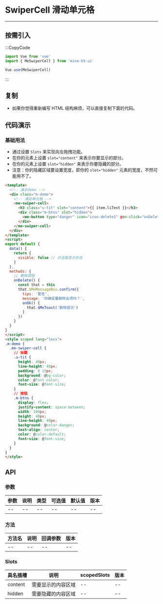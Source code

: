 # SwiperCell 滑动单元格

---

## 按需引入

:::CopyCode

```JavaScript
import Vue from 'vue'
import { MeSwiperCell } from 'mine-h5-ui'

Vue.use(MeSwiperCell)
```

:::

## 复制

- 如果你觉得重新编写 HTML 结构麻烦，可以直接复制下面的代码。

## 代码演示

### 基础用法

- 通过设置 `Slots` 来实现向左拖拽功能。
- 在你的元素上设置 `slot="content"` 来表示你要显示的部分。
- 在你的元素上设置 `slot="hidden"` 来表示你要隐藏的部分。
- 注意：你的隐藏区域要设置宽度，即你的 `slot="hidden"` 元素的宽度，不然可能用不了。

```HTML
<template>
  <!-- 演示demo -->
  <div class="m-demo">
    <!-- 滑动单元格 -->
    <me-swiper-cell>
      <h3 class="u-tit" slot="content">{{ item.liText }}</h3>
      <div class="m-btns" slot="hidden">
        <me-button type="danger" icon="icon-delete1" @on-click="onDelete">删除</me-button>
      </div>
    </me-swiper-cell>
  </div>
</template>
<script>
export default {
  data() {
    return {
      visible: false // 对话框显示状态
    }
  },
  methods: {
    // 删除按钮
    onDelete() {
      const that = this
      that.$MeMessageBox.confirm({
        tips: '警告',
        message: '你确定要删除此项吗？',
        onOk() {
          that.$MeToast('删除成功')
        }
      })
    }
  }
}
</script>
<style scoped lang="less">
.m-demo {
  .me-swiper-cell {
    // 标题
    .u-tit {
      height: 40px;
      line-height: 40px;
      padding: 0 15px;
      background: @bg-color;
      color: @font-color;
      font-size: @font-size;
    }
    // 按钮
    .m-btns {
      display: flex;
      justify-content: space-between;
      width: 100px;
      height: 40px;
      line-height: 40px;
      background: @color-danger;
      text-align: center;
      color: @color-default;
      font-size: @font-size;
    }
  }
}
</style>
```

## API

### 参数

| 参数 | 说明 | 类型 | 可选值 | 默认值 | 版本 |
| ---- | ---- | ---- | ------ | ------ | ---- |
| --   | --   | --   | --     | --     | --   |

### 方法

| 方法名 | 说明 | 回调参数 | 版本 |
| ------ | ---- | -------- | ---- |
| --     | --   | --       | --   |

### Slots

| 具名插槽 | 说明               | scopedSlots | 版本 |
| -------- | ------------------ | ----------- | ---- |
| content  | 需要显示的内容区域 | --          | --   |
| hidden   | 需要隐藏的内容区域 | --          | --   |
